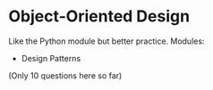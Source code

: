 # Object-Oriented Design

Like the Python module but better practice.
Modules:

- Design Patterns

(Only 10 questions here so far)
